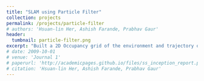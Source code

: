 ```yaml
---
title: "SLAM using Particle Filter"
collection: projects
permalink: /projects/particle-filter
# authors: 'Hsuan-lin Her, Ashish Farande, Prabhav Gaur'
header:
  tumbnail: particle-filter.png
excerpt: "Built a 2D Occupancy grid of the environment and trajectory of the car using particle filter, based IMU for the prediction and LIDAR data for update."
# date: 2009-10-01
# venue: 'Journal 1'
# paperurl: 'http://academicpages.github.io/files/ss_inception_report.pdf'
# citation: 'Hsuan-lin Her, Ashish Farande, Prabhav Gaur'
---
```


<!-- Recommended citation: Your Name, You. (2009). "Paper Title Number 1." <i>Journal 1</i>. 1(1). -->